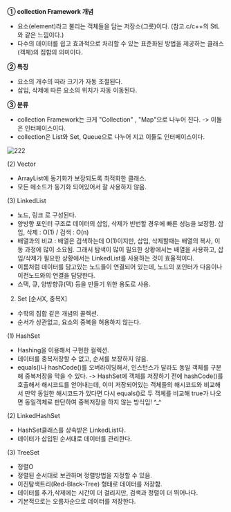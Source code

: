 __① collection Framework 개념__
- 요소(element)라고 불리는 객체들을 담는 저장소(그릇)이다. (참고.c/c++의 StL와 같은 느낌이다.)
- 다수의 데이터를 쉽고 효과적으로 처리할 수 있는 표준화된 방법을 제공하는 클래스(객체)의 집합의 의미이다.

__② 특징__
- 요소의 개수의 따라 크기가 자동 조절된다.
- 삽입, 삭제에 따른 요소의 위치가 자동 이동된다.

__③ 분류__
- collection Framework는 크게 "Collection" , "Map"으로 나누어 진다. -> 이둘은 인터페이스이다.
- collection은 List와 Set, Queue으로 나누어 지고 이둘도 인터페이스이다.

![222](https://user-images.githubusercontent.com/96917871/150382274-f3a5013c-dbe1-42cf-8c47-cbd99b7e7caf.PNG)

(2) Vector
- ArrayList에 동기화가 보장되도록 최적화한 클래스.
- 모든 메소드가 동기화 되어있어서 잘 사용하지 않음.

(3) LinkedList
- 노드, 링크 로 구성된다.
- 양방향 포인터 구조로 데이터의 삽입, 삭제가 빈번할 경우에 빠른 성능을 보장함. 삽입, 삭제 : O(1) / 검색 : O(n)
- 배열과의 비교 : 배열은 검색하는데 O(1)이지만, 삽입, 삭제할때는 배열의 복사, 이동 과정에 많이 소요됨. 그래서 탐색이 많이 필요한 상황에서는 배열을 사용하고, 삽입/삭제가 필요한 상황에서는 LinkedList를 사용하는 것이 효율적이다.
- 이름처럼 데이터를 담고있는 노드들이 연결되어 있는데, 노드의 포인터가 다음이나 이전노드와의 연결을 담당한다.
- 스택, 큐, 양방향큐(덱) 등을 만들기 위한 용도로 사용.

2) Set  [순서X, 중복X]
- 수학의 집합 같은 개념의 콜렉션.
- 순서가 상관없고, 요소의 중복을 허용하지 않는다.

(1) HashSet
- Hashing을 이용해서 구현한 컬렉션.
- 데이터를 중복저장할 수 없고, 순서를 보장하지 않음.
- equals()나 hashCode()를 오버라이딩해서, 인스턴스가 달라도 동일 객체를 구분해 중복저장을 막을 수 있다.
-> HashSet에 객체를 저장하기 전에 hashCode()를 호출해서 해시코드를 얻어내는데, 이미 저장되어있는 객체들의 해시코드와 비교해서 만약 동일한 해시코드가 있다면
다시 equals()로 두 객체를 비교해 true가 나오면 동일객체로 판단하여 중복저장을 하지 않는 방식임! ^_^


(2) LinkedHashSet
- HashSet클래스를 상속받은 LinkedList다.
- 데이터가 삽입된 순서대로 데이터를 관리한다.

(3) TreeSet
- 정렬O
- 정렬된 순서대로 보관하며 정렬방법을 지정할 수 있음.
- 이진탐색트리(Red-Black-Tree) 형태로 데이터를 저장함.
- 데이터를 추가,삭제에는 시간이 더 걸리지만, 검색과 정렬이 더 뛰어나다.
- 기본적으로는 오름차순으로 데이터를 저장한다.


